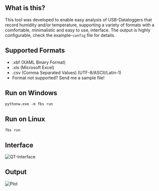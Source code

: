 ## What is this?
This tool was developed to enable easy analysis of USB-Dataloggers that record humidity and/or temperature, supporting a variety of formats with a comfortable, minimalistic and easy to use, interface. The output is highly configurable, check the example-``config`` file for details.

## Supported Formats

- .xbf (XAML Binary Format)
- .xls (Microsoft Excel)
- .csv (Comma Separated Values) (UTF-8/ASCII/Latin-1)
- Format not supported? Send me a sample file!

## Run on Windows

    pythonw.exe -m fbs run

## Run on Linux

    fbs run

## Interface
![QT-Interface](https://media.atlantishq.de/pictures/qt_ths_datenlogger.png)

## Output
![Plot](https://media.atlantishq.de/pictures/ths-plot-example.png)

